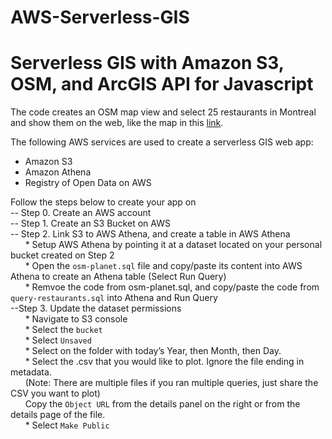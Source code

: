 # AWS-Serverless-GIS

# Serverless GIS with Amazon S3, OSM, and ArcGIS API for Javascript

The code creates an OSM map view and select 25 restaurants in Montreal and show them on the web, like the map in this [link](https://serverless-gis-example.s3.ca-central-1.amazonaws.com/index.html). 

The following AWS services are used to create a serverless GIS web app:
- Amazon S3
- Amazon Athena
- Registry of Open Data on AWS

Follow the steps below to create your app on  
-- Step 0. Create an AWS account  
-- Step 1. Create an S3 Bucket on AWS  
-- Step 2. Link S3 to AWS Athena, and create a table in AWS Athena  
    &nbsp;&nbsp;&nbsp;&nbsp;&nbsp; * Setup AWS Athena by pointing it at a dataset located on your personal bucket created on Step 2  
     &nbsp;&nbsp;&nbsp;&nbsp;&nbsp; * Open the ```osm-planet.sql``` file and copy/paste its content into AWS Athena to create an Athena table (Select Run Query)  
     &nbsp;&nbsp;&nbsp;&nbsp;&nbsp; * Remvoe the code from osm-planet.sql, and copy/paste the code from ```query-restaurants.sql``` into Athena and Run Query  
--Step 3. Update the dataset permissions  
     &nbsp;&nbsp;&nbsp;&nbsp;&nbsp; * Navigate to S3 console  
    &nbsp;&nbsp;&nbsp;&nbsp;&nbsp; * Select the ```bucket```  
    &nbsp;&nbsp;&nbsp;&nbsp;&nbsp; * Select ```Unsaved```  
    &nbsp;&nbsp;&nbsp;&nbsp;&nbsp; * Select on the folder with today’s Year, then Month, then Day.  
    &nbsp;&nbsp;&nbsp;&nbsp;&nbsp; * Select the <filename>.csv that you would like to plot. Ignore the file ending in metadata.    
    &nbsp;&nbsp;&nbsp;&nbsp;&nbsp;  (Note: There are multiple files if you ran multiple queries, just share the CSV you want to plot)  
    &nbsp;&nbsp;&nbsp;&nbsp;&nbsp;  Copy the ```Object URL``` from the details panel on the right or from the details page of the file.  
    &nbsp;&nbsp;&nbsp;&nbsp;&nbsp;  * Select ```Make Public```  

